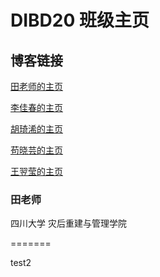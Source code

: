 # DIBD20 班级主页

## 博客链接

[田老师的主页](http://www.xrlab.org)

[李佳春的主页](https://www.idmr214.club/)

[胡琦浠的主页](https://github.com/Huqixi)

[苟晓芸的主页](https://rinto1.netlify.com/)

[王翌莹的主页](https://github.com/balala123xiaolaodi)

### 田老师
四川大学 
灾后重建与管理学院

=======

test2
